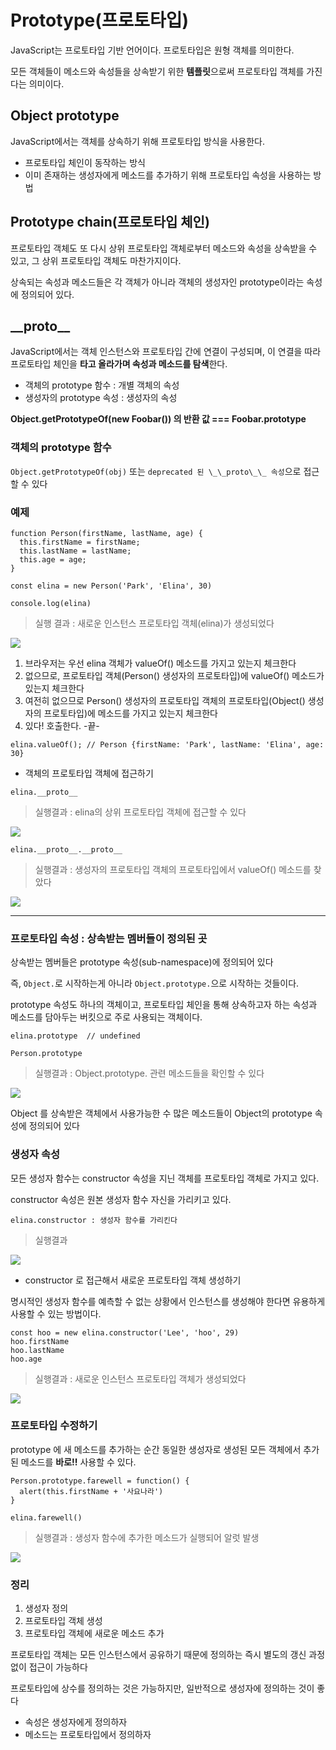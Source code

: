# Prototype(프로토타입)

JavaScript는 프로토타입 기반 언어이다.
프로토타입은 원형 객체를 의미한다.

모든 객체들이 메소드와 속성들을 상속받기 위한 <b>템플릿</b>으로써 프로토타입 객체를 가진다는 의미이다.

## Object prototype

JavaScript에서는 객체를 상속하기 위해 프로토타입 방식을 사용한다.

- 프로토타입 체인이 동작하는 방식
- 이미 존재하는 생성자에게 메소드를 추가하기 위해 프로토타입 속성을 사용하는 방법

## Prototype chain(프로토타입 체인)

프로토타입 객체도 또 다시 상위 프로토타입 객체로부터 메소드와 속성을 상속받을 수 있고, 그 상위 프로토타입 객체도 마찬가지이다.

상속되는 속성과 메소드들은 각 객체가 아니라 객체의 생성자인 prototype이라는 속성에 정의되어 있다.

## \_\_proto\_\_

JavaScript에서는 객체 인스턴스와 프로토타입 간에 연결이 구성되며,
이 연결을 따라 프로토타입 체인을 <b>타고 올라가며 속성과 메소드를 탐색</b>한다.

- 객체의 prototype 함수 : 개별 객체의 속성
- 생성자의 prototype 속성 : 생성자의 속성

<b>Object.getPrototypeOf(new Foobar()) 의 반환 값 === Foobar.prototype </b>

### 객체의 prototype 함수

`Object.getPrototypeOf(obj)` 또는
`deprecated 된 \_\_proto\_\_ 속성`으로 접근할 수 있다

### 예제

```
function Person(firstName, lastName, age) {
  this.firstName = firstName;
  this.lastName = lastName;
  this.age = age;
}

const elina = new Person('Park', 'Elina', 30)

console.log(elina)
```

> 실행 결과 : 새로운 인스턴스 프로토타입 객체(elina)가 생성되었다

<img src="https://user-images.githubusercontent.com/74189121/147251383-4d135683-e578-4734-a13e-1cf915b70085.png">

1. 브라우저는 우선 elina 객체가 valueOf() 메소드를 가지고 있는지 체크한다
2. 없으므로, 프로토타입 객체(Person() 생성자의 프로토타입)에 valueOf() 메소드가 있는지 체크한다
3. 여전히 없으므로 Person() 생성자의 프로토타입 객체의 프로토타입(Object() 생성자의 프로토타입)에 메소드를 가지고 있는지 체크한다
4. 있다! 호출한다. -끝-

```
elina.valueOf(); // Person {firstName: 'Park', lastName: 'Elina', age: 30}
```

- 객체의 프로토타입 객체에 접근하기

```
elina.__proto__
```

> 실행결과 : elina의 상위 프로토타입 객체에 접근할 수 있다

<img src="https://user-images.githubusercontent.com/74189121/147252850-f3c77714-ce01-41b4-b5f0-788f8e36e963.png">

```
elina.__proto__.__proto__
```

> 실행결과 : 생성자의 프로토타입 객체의 프로토타입에서 valueOf() 메소드를 찾았다

<img src="https://user-images.githubusercontent.com/74189121/147252936-85f39c38-04fb-4c4c-9f82-a0f01f2da036.png">

---

### 프로토타입 속성 : 상속받는 멤버들이 정의된 곳

상속받는 멤버들은 prototype 속성(sub-namespace)에 정의되어 있다

즉, `Object.`로 시작하는게 아니라 `Object.prototype.`으로 시작하는 것들이다.

prototype 속성도 하나의 객체이고,
프로토타입 체인을 통해 상속하고자 하는 속성과 메소드를 담아두는 버킷으로 주로 사용되는 객체이다.

```
elina.prototype  // undefined
```

```
Person.prototype
```

> 실행결과 : Object.prototype. 관련 메소드들을 확인할 수 있다

<img src="https://user-images.githubusercontent.com/74189121/147253922-7a629fe9-ed8e-483c-b082-51356b4263f5.png">

Object 를 상속받은 객체에서 사용가능한 수 많은 메소드들이 Object의 prototype 속성에 정의되어 있다

### 생성자 속성

모든 생성자 함수는 constructor 속성을 지닌 객체를 프로토타입 객체로 가지고 있다.

constructor 속성은 원본 생성자 함수 자신을 가리키고 있다.

```
elina.constructor : 생성자 함수를 가리킨다
```

> 실행결과

<img src="https://user-images.githubusercontent.com/74189121/147254173-5375c1dd-eabd-4394-89e6-421122453501.png">

- constructor 로 접근해서 새로운 프로토타입 객체 생성하기

명시적인 생성자 함수를 예측할 수 없는 상황에서 인스턴스를 생성해야 한다면 유용하게 사용할 수 있는 방법이다.

```
const hoo = new elina.constructor('Lee', 'hoo', 29)
hoo.firstName
hoo.lastName
hoo.age
```

> 실행결과 : 새로운 인스턴스 프로토타입 객체가 생성되었다

<img src="https://user-images.githubusercontent.com/74189121/147254903-b371a342-6a42-47ab-a956-ecada87c507c.png">

### 프로토타입 수정하기

prototype 에 새 메소드를 추가하는 순간 동일한 생성자로 생성된 모든 객체에서 추가된 메소드를 <b>바로!!</b> 사용할 수 있다.

```
Person.prototype.farewell = function() {
  alert(this.firstName + '사요나라')
}

elina.farewell()
```

> 실행결과 : 생성자 함수에 추가한 메소드가 실행되어 알럿 발생

<img src="https://user-images.githubusercontent.com/74189121/147255405-a85d557c-8076-476d-8880-10788f53db0e.png">

### 정리

1. 생성자 정의
2. 프로토타입 객체 생성
3. 프로토타입 객체에 새로운 메소드 추가

프로토타입 객체는 모든 인스턴스에서 공유하기 때문에
정의하는 즉시 별도의 갱신 과정없이 접근이 가능하다

프로토타입에 상수를 정의하는 것은 가능하지만, 일반적으로 생성자에 정의하는 것이 좋다

- 속성은 생성자에게 정의하자
- 메소드는 프로토타입에서 정의하자
